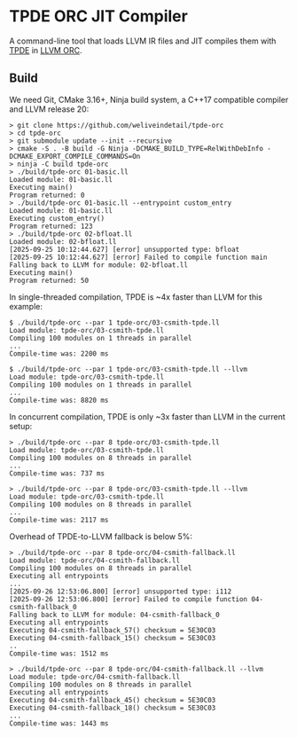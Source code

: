 # TPDE ORC JIT Compiler

A command-line tool that loads LLVM IR files and JIT compiles them with [TPDE](https://github.com/tpde2/tpde) in [LLVM ORC](https://llvm.org/docs/ORCv2.html).

## Build

We need Git, CMake 3.16+, Ninja build system, a C++17 compatible compiler and LLVM release 20:

```
> git clone https://github.com/weliveindetail/tpde-orc
> cd tpde-orc
> git submodule update --init --recursive
> cmake -S . -B build -G Ninja -DCMAKE_BUILD_TYPE=RelWithDebInfo -DCMAKE_EXPORT_COMPILE_COMMANDS=On
> ninja -C build tpde-orc
> ./build/tpde-orc 01-basic.ll
Loaded module: 01-basic.ll
Executing main()
Program returned: 0
> ./build/tpde-orc 01-basic.ll --entrypoint custom_entry
Loaded module: 01-basic.ll
Executing custom_entry()
Program returned: 123
> ./build/tpde-orc 02-bfloat.ll
Loaded module: 02-bfloat.ll
[2025-09-25 10:12:44.627] [error] unsupported type: bfloat
[2025-09-25 10:12:44.627] [error] Failed to compile function main
Falling back to LLVM for module: 02-bfloat.ll
Executing main()
Program returned: 50
```

In single-threaded compilation, TPDE is ~4x faster than LLVM for this example:
```
$ ./build/tpde-orc --par 1 tpde-orc/03-csmith-tpde.ll
Load module: tpde-orc/03-csmith-tpde.ll
Compiling 100 modules on 1 threads in parallel
...
Compile-time was: 2200 ms

$ ./build/tpde-orc --par 1 tpde-orc/03-csmith-tpde.ll --llvm
Load module: tpde-orc/03-csmith-tpde.ll
Compiling 100 modules on 1 threads in parallel
...
Compile-time was: 8820 ms
```

In concurrent compilation, TPDE is only ~3x faster than LLVM in the current setup:
```
> ./build/tpde-orc --par 8 tpde-orc/03-csmith-tpde.ll
Load module: tpde-orc/03-csmith-tpde.ll
Compiling 100 modules on 8 threads in parallel
...
Compile-time was: 737 ms

> ./build/tpde-orc --par 8 tpde-orc/03-csmith-tpde.ll --llvm
Load module: tpde-orc/03-csmith-tpde.ll
Compiling 100 modules on 8 threads in parallel
...
Compile-time was: 2117 ms
```

Overhead of TPDE-to-LLVM fallback is below 5%:
```
> ./build/tpde-orc --par 8 tpde-orc/04-csmith-fallback.ll
Load module: tpde-orc/04-csmith-fallback.ll
Compiling 100 modules on 8 threads in parallel
Executing all entrypoints
...
[2025-09-26 12:53:06.800] [error] unsupported type: i112
[2025-09-26 12:53:06.800] [error] Failed to compile function 04-csmith-fallback_0
Falling back to LLVM for module: 04-csmith-fallback_0
Executing all entrypoints
Executing 04-csmith-fallback_57() checksum = 5E30C03
Executing 04-csmith-fallback_15() checksum = 5E30C03
..
Compile-time was: 1512 ms

> ./build/tpde-orc --par 8 tpde-orc/04-csmith-fallback.ll --llvm
Load module: tpde-orc/04-csmith-fallback.ll
Compiling 100 modules on 8 threads in parallel
Executing all entrypoints
Executing 04-csmith-fallback_45() checksum = 5E30C03
Executing 04-csmith-fallback_18() checksum = 5E30C03
...
Compile-time was: 1443 ms
```

